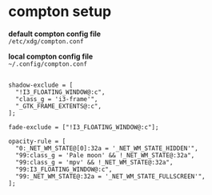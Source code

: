# compton setup

**default compton config file**  
 `/etc/xdg/compton.conf`  

**local compton config file**  
`~/.config/compton.conf`  

``` shell

shadow-exclude = [
  "!I3_FLOATING_WINDOW@:c",
  "class_g = 'i3-frame'",
  "_GTK_FRAME_EXTENTS@:c",
];

fade-exclude = ["!I3_FLOATING_WINDOW@:c"]; 
     
opacity-rule = [
  "0:_NET_WM_STATE@[0]:32a = '_NET_WM_STATE_HIDDEN'",
  "99:class_g = 'Pale moon' && !_NET_WM_STATE@:32a",
  "99:class_g = 'mpv' && !_NET_WM_STATE@:32a",
  "99:I3_FLOATING_WINDOW@:c",
  "99:_NET_WM_STATE@:32a = '_NET_WM_STATE_FULLSCREEN'",
];
      
```    



